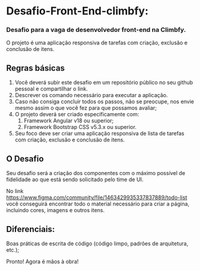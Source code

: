 # Desafio-Front-End-climbfy:
### Desafio para a vaga de desenvolvedor front-end na Climbfy. 
O projeto é uma aplicação responsiva  de tarefas  com criação, exclusão e conclusão de itens.

## Regras básicas
1. Você deverá subir este desafio em um repositório público no seu github pessoal e compartilhar o link.
2. Descrever os comando necessário para executar a aplicação.
3. Caso não consiga concluir todos os passos, não se preocupe, nos envie mesmo assim o que você fez para que possamos avaliar;
4. O projeto deverá ser criado especificamente com:  
    1. Framework Angular v18 ou superior;
    2. Framework Bootstrap CSS v5.3.x ou superior.
5. Seu foco deve ser criar uma aplicação responsiva  de lista de tarefas  com criação, exclusão e conclusão de itens. 

## O Desafio
Seu desafio será a criação dos componentes com o máximo possível de fidelidade ao que está sendo solicitado pelo time de UI.

No link https://www.figma.com/community/file/1463429935337837889/todo-list você conseguirá encontrar todo o material necessário para criar a página, incluindo cores, imagens e outros itens.

## Diferenciais:
Boas práticas de escrita de código (código limpo, padrões de arquitetura, etc.);


Pronto! Agora é mãos à obra!
